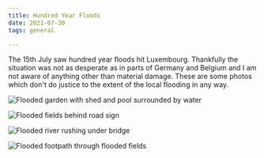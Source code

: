 ```yaml
---
title: Hundred Year Floods
date: 2021-07-30
tags: general

---
```

The 15th July saw hundred year floods hit Luxembourg. Thankfully the situation was not as desperate as in parts of Germany and Belgium and I am not aware of anything other than material damage. These are some photos which don't do justice to the extent of the local flooding in any way.

![Flooded garden with shed and pool surrounded by water](https://live.staticflickr.com/65535/51343703262_428476d683_c.jpg)

![Flooded fields behind road sign](https://live.staticflickr.com/65535/51344653163_f1372c9b89_c.jpg)

![Flooded river rushing under bridge](https://live.staticflickr.com/65535/51345166329_f50784fe54_c.jpg)

![Flooded footpath through flooded fields](https://live.staticflickr.com/65535/51343702822_ee8c7b184c_c.jpg)